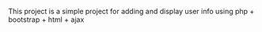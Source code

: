 This project is a simple project for adding and display user info using php + bootstrap + html + ajax 
